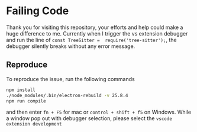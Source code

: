 # Failing Code

Thank you for visiting this repository, your efforts and help could make a huge difference to me. Currently when I trigger the vs extension debugger and run the line of `const TreeSitter =  require('tree-sitter');`, the debugger silently breaks without any error message.

## Reproduce

To reproduce the issue, run the following commands

```cmd
npm install
./node_modules/.bin/electron-rebuild -v 25.8.4
npm run compile
```

and then enter `fn + F5` for mac or `control + shift + f5` on Windows. While a window pop out with debugger selection, please select the `vscode extension development`
